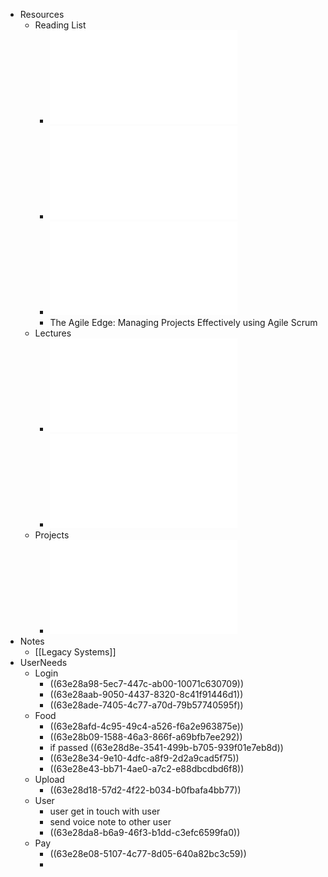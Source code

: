 - Resources
	- Reading List
		- ![Software systems architecture.pdf](../assets/Software_systems_architecture_1675690882326_0.pdf)
		- ![Object-oriented reengineering patterns.pdf](../assets/Object-oriented_reengineering_patterns_1675690890094_0.pdf)
		- ![Working Effectively with Legacy Code.pdf](../assets/Working_Effectively_with_Legacy_Code_1675690900239_0.pdf)
		- The Agile Edge: Managing Projects Effectively using Agile Scrum
	- Lectures
		- ![1_1_Introduction(1).pdf](../assets/1_1_Introduction(1)_1675636442334_0.pdf)
		- ![1_2_LegacySystems.pdf](../assets/1_2_LegacySystems_1675636448532_0.pdf)
	- Projects
		- ![SpareFoodShare.docx.pdf](../assets/SpareFoodShare.docx_1675790974813_0.pdf)
- Notes
	- [[Legacy Systems]]
- UserNeeds
	- Login
		- ((63e28a98-5ec7-447c-ab00-10071c630709))
		- ((63e28aab-9050-4437-8320-8c41f91446d1))
		- ((63e28ade-7405-4c77-a70d-79b57740595f))
	- Food
		- ((63e28afd-4c95-49c4-a526-f6a2e963875e))
		- ((63e28b09-1588-46a3-866f-a69bfb7ee292))
		- if passed ((63e28d8e-3541-499b-b705-939f01e7eb8d))
		- ((63e28e34-9e10-4dfc-a8f9-2d2a9cad5f75))
		- ((63e28e43-bb71-4ae0-a7c2-e88dbcdbd6f8))
	- Upload
		- ((63e28d18-57d2-4f22-b034-b0fbafa4bb77))
	- User
		- user get in touch with user
		- send voice note to other user
		- ((63e28da8-b6a9-46f3-b1dd-c3efc6599fa0))
	- Pay
		- ((63e28e08-5107-4c77-8d05-640a82bc3c59))
		-